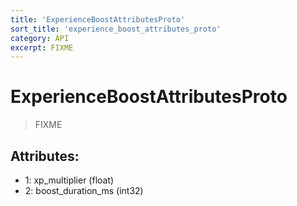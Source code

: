 ```yaml
---
title: 'ExperienceBoostAttributesProto'
sort_title: 'experience_boost_attributes_proto'
category: API
excerpt: FIXME
---
```


# ExperienceBoostAttributesProto

> FIXME

## Attributes:

- 1: xp_multiplier (float)
- 2: boost_duration_ms (int32)
